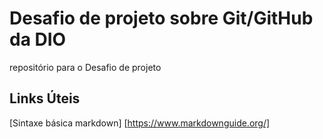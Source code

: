# Desafio de projeto sobre Git/GitHub da DIO
repositório para o Desafio de projeto

## Links Úteis 
[Sintaxe básica markdown] [https://www.markdownguide.org/]
